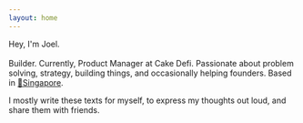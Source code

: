 ```yaml
---
layout: home
---
```

<span>Hey, I'm Joel.</span><br><br>
Builder. Currently, Product Manager at Cake Defi. Passionate about problem solving, strategy, building things, and occasionally helping founders. Based in [📍Singapore](https://en.wikipedia.org/wiki/Singapore).

I mostly write these texts for myself, to express my thoughts out loud, and share them with friends.

